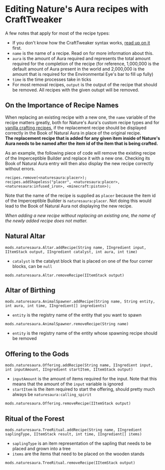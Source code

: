 # Editing Nature's Aura recipes with CraftTweaker
A few notes that apply for most of the recipe types:
- If you don't know how the CraftTweaker syntax works, [read up on it](https://docs.blamejared.com/en/#Getting_Started/) first.
- `name` is the name of a recipe. Read on for more information about this.
- `aura` is the amount of Aura required and represents the total amount required for the completion of the recipe (for reference, 1,000,000 is the default amount of Aura present in the world and 2,000,000 is the amount that is required for the Environmental Eye's bar to fill up fully)
- `time` is the time processes take in ticks
- For most removal recipes, `output` is the output of the recipe that should be removed. All recipes with the given outupt will be removed.

## On the Importance of Recipe Names
When replacing an existing recipe with a new one, the `name` variable of the recipe matters greatly, both for Nature's Aura's custom recipe types and for [vanilla crafting recipes](https://crafttweaker.readthedocs.io/en/latest/#Vanilla/Recipes/Crafting/Recipes_Crafting_Table/), if the replacement recipe should be displayed correctly in the Book of Natural Aura in place of the original recipe.  
__The replacement recipe that is added for any given item inside of Nature's Aura needs to be named after the item id of the item that is being crafted.__ 

As an example, the following piece of code will remove the existing recipe of the Imperceptible Builder and replace it with a new one. Checking its Book of Natural Aura entry will then also display the new recipe correctly without errors.  
```
recipes.remove(<naturesaura:placer>);
recipes.addShapeless("placer", <naturesaura:placer>, <naturesaura:infused_iron>, <minecraft:piston>);
```
Note that the name of the recipe is supplied as `placer` because the item id of the Imperceptible Builder is `naturesaura:placer`. Not doing this would lead to the Book of Natural Aura not displaying the new recipe.

_When adding a new recipe without replacing an existing one, the name of the newly added recipe does not matter._

## Natural Altar
`mods.naturesaura.Altar.addRecipe(String name, IIngredient input, IItemStack output, IIngredient catalyst, int aura, int time)`

- `catalyst` is the catalyst block that is placed on one of the four corner blocks, can be `null`

`mods.naturesaura.Altar.removeRecipe(IItemStack output)`

## Altar of Birthing
`mods.naturesaura.AnimalSpawner.addRecipe(String name, String entity, int aura, int time, IIngredient[] ingredients)`
- `entity` is the registry name of the entity that you want to spawn

`mods.naturesaura.AnimalSpawner.removeRecipe(String name)`
- `entity` is the registry name of the entity whose spawning recipe should be removed

## Offering to the Gods
`mods.naturesaura.Offering.addRecipe(String name, IIngredient input, int inputAmount, IIngredient startItem, IItemStack output)`
- `inputAmount` is the amount of items required for the input. Note that this means that the amount of the `input` variable is ignored
- `startItem` is the item required to start the offering, should pretty much always be `naturesaura:calling_spirit`

`mods.naturesaura.Offering.removeRecipe(IItemStack output)`

## Ritual of the Forest
`mods.naturesaura.TreeRitual.addRecipe(String name, IIngredient saplingType, IItemStack result, int time, IIngredient[] items)`
- `saplingType` is an item representation of the sapling that needs to be placed and grown into a tree
- `items` are the items that need to be placed on the wooden stands

`mods.naturesaura.TreeRitual.removeRecipe(IItemStack output)`
